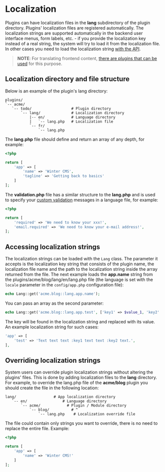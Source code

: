 # Localization

Plugins can have localization files in the **lang** subdirectory of the plugin directory. Plugins' localization files are registered automatically. The localization strings are supported automatically in the backend user interface menus, form labels, etc. - if you provide the localization key instead of a real string, the system will try to load it from the localization file. In other cases you need to load the localization string [with the API](#accessing-strings).

> **NOTE**: For translating frontend content, [there are plugins that can be used](https://github.com/wintercms/wn-translate-plugin) for this purpose.

## Localization directory and file structure

Below is an example of the plugin's lang directory:

```treeview
plugins/
`-- acme/
   `-- todo/                  # Plugin directory
       `-- lang/              # Localization directory
           |-- en/            # Language directory
           |   `-- lang.php   # Localization file
           `-- fr/
               `-- lang.php
```

The **lang.php** file should define and return an array of any depth, for example:

```php
<?php

return [
    'app' => [
        'name' => 'Winter CMS',
        'tagline' => 'Getting back to basics'
    ]
];
```

The **validation.php** file has a similar structure to the **lang.php** and is used to specify your [custom validation](../services/validation#localization) messages in a language file, for example:

```php
<?php

return [
    'required' => 'We need to know your xxx!',
    'email.required' => 'We need to know your e-mail address!',
];
```

## Accessing localization strings

The localization strings can be loaded with the `Lang` class. The parameter it accepts is the localization key string that consists of the plugin name, the localization file name and the path to the localization string inside the array returned from the file. The next example loads the **app.name** string from the plugins/acme/blog/lang/en/lang.php file (the language is set with the `locale` parameter in the `config/app.php` configuration file):

```php
echo Lang::get('acme.blog::lang.app.name');
```

You can pass an array as the second parameter:

```php
echo Lang::get('acme.blog::lang.app.test', ['key1' => $value_1, 'key2' => $value_2]);
```

The key will be found in the localization string and replaced with its value. An example localization string for such cases:

```php
'app' => [
    'test' => 'Text text text :key1 text text :key2 text.',
],
```

## Overriding localization strings

System users can override plugin localization strings without altering the plugins' files. This is done by adding localization files to the **lang** directory. For example, to override the lang.php file of the **acme/blog** plugin you should create the file in the following location:

```treeview
lang/                 # App localization directory
   `-- en/                # Language directory
       `-- acme/            # Plugin / Module directory
           `-- blog/          # ^
               `-- lang.php    # Localization override file
```

The file could contain only strings you want to override, there is no need to replace the entire file. Example:

```php
<?php

return [
    'app' => [
        'name' => 'Winter CMS!'
    ]
];
```
